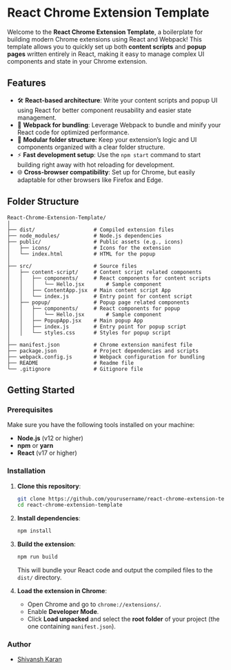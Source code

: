 # **React Chrome Extension Template**

Welcome to the **React Chrome Extension Template**, a boilerplate for building modern Chrome extensions using React and Webpack! This template allows you to quickly set up both **content scripts** and **popup pages** written entirely in React, making it easy to manage complex UI components and state in your Chrome extension.

## **Features**

- 🛠 **React-based architecture**: Write your content scripts and popup UI using React for better component reusability and easier state management.
- 🚀 **Webpack for bundling**: Leverage Webpack to bundle and minify your React code for optimized performance.
- 🎨 **Modular folder structure**: Keep your extension’s logic and UI components organized with a clear folder structure.
- ⚡ **Fast development setup**: Use the `npm start` command to start building right away with hot reloading for development.
- 🌐 **Cross-browser compatibility**: Set up for Chrome, but easily adaptable for other browsers like Firefox and Edge.

## **Folder Structure**

```
React-Chrome-Extension-Template/
│
├── dist/                   # Compiled extension files
├── node_modules/           # Node.js dependencies
├── public/                 # Public assets (e.g., icons)
│   ├── icons/              # Icons for the extension
│   └── index.html          # HTML for the popup
│
├── src/                    # Source files
│   ├── content-script/     # Content script related components
│   │   ├── components/     # React components for content scripts
│   │   │   └── Hello.jsx       # Sample component
│   │   ├── ContentApp.jsx  # Main content script App
│   │   └── index.js        # Entry point for content script
│   ├── popup/              # Popup page related components
│   │   ├── components/     # React components for popup
│   │   │   └── Hello.jsx       # Sample component
│   │   ├── PopupApp.jsx    # Main popup App
│   │   ├── index.js        # Entry point for popup script
│   │   └── styles.css      # Styles for popup script
│
├── manifest.json           # Chrome extension manifest file
├── package.json            # Project dependencies and scripts
├── webpack.config.js       # Webpack configuration for bundling
├── README                  # Readme file
└── .gitignore              # Gitignore file
```

## **Getting Started**

### Prerequisites

Make sure you have the following tools installed on your machine:

- **Node.js** (v12 or higher)
- **npm** or **yarn**
- **React** (v17 or higher)

### Installation

1. **Clone this repository**:
   ```bash
   git clone https://github.com/yourusername/react-chrome-extension-template.git
   cd react-chrome-extension-template
   ```

2. **Install dependencies**:
   ```bash
   npm install
   ```

3. **Build the extension**:
   ```bash
   npm run build
   ```

   This will bundle your React code and output the compiled files to the `dist/` directory.

4. **Load the extension in Chrome**:
   - Open Chrome and go to `chrome://extensions/`.
   - Enable **Developer Mode**.
   - Click **Load unpacked** and select the **root folder** of your project (the one containing `manifest.json`).

### Author 

- [Shivansh Karan](https://github.com/SpaceTesla)
